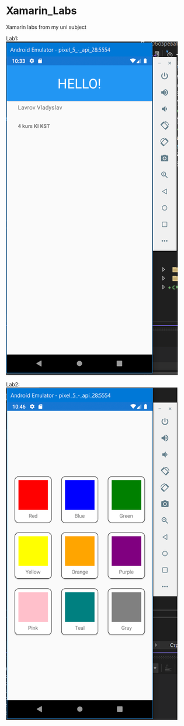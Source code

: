 # Xamarin_Labs
Xamarin labs from my uni subject

Lab1:
![Result Lab1](https://github.com/chessmaster987/Xamarin_Labs/blob/main/Lab1_Lavrov_DS6/Result_Lab1.PNG)

Lab2:
![Result Lab2](https://github.com/chessmaster987/Xamarin_Labs/blob/main/Lab2_Lavrov_DS6/Result_Lab2.PNG)
